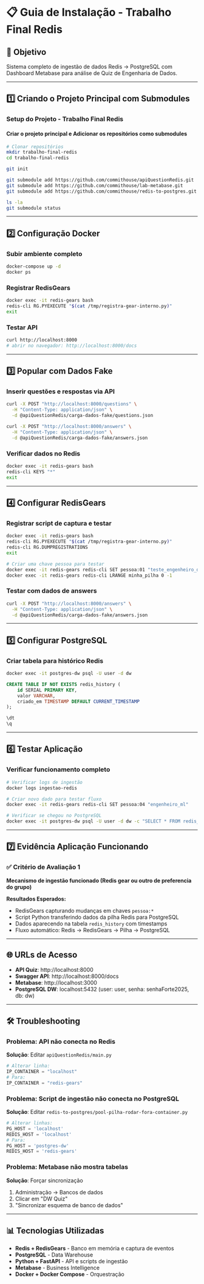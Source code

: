 # 📋 Guia de Instalação - Trabalho Final Redis

## 🎯 Objetivo
Sistema completo de ingestão de dados Redis → PostgreSQL com Dashboard Metabase para análise de Quiz de Engenharia de Dados.

---

## 1️⃣ Criando o Projeto Principal com Submodules

### Setup do Projeto - Trabalho Final Redis

#### Criar o projeto principal e Adicionar os repositórios como submodules

```bash
# Clonar repositórios
mkdir trabalho-final-redis
cd trabalho-final-redis

git init

git submodule add https://github.com/commithouse/apiQuestionRedis.git
git submodule add https://github.com/commithouse/lab-metabase.git
git submodule add https://github.com/commithouse/redis-to-postgres.git

ls -la
git submodule status
```

---

## 2️⃣ Configuração Docker

### Subir ambiente completo

```bash
docker-compose up -d
docker ps
```

### Registrar RedisGears

```bash
docker exec -it redis-gears bash
redis-cli RG.PYEXECUTE "$(cat /tmp/registra-gear-interno.py)"
exit
```

### Testar API

```bash
curl http://localhost:8000
# abrir no navegador: http://localhost:8000/docs
```

---

## 3️⃣ Popular com Dados Fake

### Inserir questões e respostas via API

```bash
curl -X POST "http://localhost:8000/questions" \
  -H "Content-Type: application/json" \
  -d @apiQuestionRedis/carga-dados-fake/questions.json

curl -X POST "http://localhost:8000/answers" \
  -H "Content-Type: application/json" \
  -d @apiQuestionRedis/carga-dados-fake/answers.json
```

### Verificar dados no Redis

```bash
docker exec -it redis-gears bash
redis-cli KEYS "*"
exit
```

---

## 4️⃣ Configurar RedisGears

### Registrar script de captura e testar

```bash
docker exec -it redis-gears bash
redis-cli RG.PYEXECUTE "$(cat /tmp/registra-gear-interno.py)"
redis-cli RG.DUMPREGISTRATIONS
exit

# Criar uma chave pessoa para testar
docker exec -it redis-gears redis-cli SET pessoa:01 "teste_engenheiro_dados"
docker exec -it redis-gears redis-cli LRANGE minha_pilha 0 -1
```

### Testar com dados de answers

```bash
curl -X POST "http://localhost:8000/answers" \
  -H "Content-Type: application/json" \
  -d @apiQuestionRedis/carga-dados-fake/answers.json
```

---

## 5️⃣ Configurar PostgreSQL

### Criar tabela para histórico Redis

```bash
docker exec -it postgres-dw psql -U user -d dw
```

```sql
CREATE TABLE IF NOT EXISTS redis_history (
    id SERIAL PRIMARY KEY,
    valor VARCHAR,
    criado_em TIMESTAMP DEFAULT CURRENT_TIMESTAMP
);

\dt
\q
```

---

## 6️⃣ Testar Aplicação

### Verificar funcionamento completo

```bash
# Verificar logs de ingestão
docker logs ingestao-redis

# Criar novo dado para testar fluxo
docker exec -it redis-gears redis-cli SET pessoa:04 "engenheiro_ml"

# Verificar se chegou no PostgreSQL
docker exec -it postgres-dw psql -U user -d dw -c "SELECT * FROM redis_history;"
```

---

## 7️⃣ Evidência Aplicação Funcionando

### ✅ Critério de Avaliação 1
**Mecanismo de ingestão funcionado (Redis gear ou outro de preferencia do grupo)**

**Resultados Esperados:**
- RedisGears capturando mudanças em chaves `pessoa:*`
- Script Python transferindo dados da pilha Redis para PostgreSQL
- Dados aparecendo na tabela `redis_history` com timestamps
- Fluxo automático: Redis → RedisGears → Pilha → PostgreSQL

---

## 🌐 URLs de Acesso

- **API Quiz**: http://localhost:8000
- **Swagger API**: http://localhost:8000/docs
- **Metabase**: http://localhost:3000
- **PostgreSQL DW**: localhost:5432 (user: user, senha: senhaForte2025, db: dw)

---

## 🛠️ Troubleshooting

### Problema: API não conecta no Redis
**Solução**: Editar `apiQuestionRedis/main.py`
```python
# Alterar linha:
IP_CONTAINER = "localhost"
# Para:
IP_CONTAINER = "redis-gears"
```

### Problema: Script de ingestão não conecta no PostgreSQL
**Solução**: Editar `redis-to-postgres/pool-pilha-rodar-fora-container.py`
```python
# Alterar linhas:
PG_HOST = 'localhost'
REDIS_HOST = 'localhost'
# Para:
PG_HOST = 'postgres-dw' 
REDIS_HOST = 'redis-gears'
```

### Problema: Metabase não mostra tabelas
**Solução**: Forçar sincronização
1. Administração → Bancos de dados
2. Clicar em "DW Quiz"
3. "Sincronizar esquema de banco de dados"

---

## 📊 Tecnologias Utilizadas

- **Redis + RedisGears** - Banco em memória e captura de eventos
- **PostgreSQL** - Data Warehouse
- **Python + FastAPI** - API e scripts de ingestão
- **Metabase** - Business Intelligence
- **Docker + Docker Compose** - Orquestração